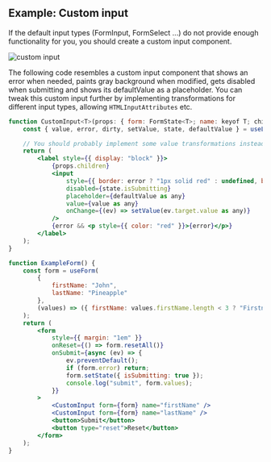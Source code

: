 ## Example: Custom input

If the default input types (FormInput, FormSelect ...) do not provide enough functionality for you, you should create a custom input component.

![custom input](https://raw.githubusercontent.com/wiki/CodeStix/typed-react-form/images/custominput.gif)

The following code resembles a custom input component that shows an error when needed, paints gray background when modified, gets disabled when submitting and shows its defaultValue as a placeholder. You can tweak this custom input further by implementing transformations for different input types, allowing `HTMLInputAttributes` etc.

```jsx
function CustomInput<T>(props: { form: FormState<T>; name: keyof T; children?: React.ReactNode }) {
    const { value, error, dirty, setValue, state, defaultValue } = useListener(props.form, props.name);

    // You should probably implement some value transformations instead of using 'as any' (for number and date fields ...)
    return (
        <label style={{ display: "block" }}>
            {props.children}
            <input
                style={{ border: error ? "1px solid red" : undefined, background: dirty ? "#eee" : undefined }}
                disabled={state.isSubmitting}
                placeholder={defaultValue as any}
                value={value as any}
                onChange={(ev) => setValue(ev.target.value as any)}
            />
            {error && <p style={{ color: "red" }}>{error}</p>}
        </label>
    );
}

function ExampleForm() {
    const form = useForm(
        {
            firstName: "John",
            lastName: "Pineapple"
        },
        (values) => ({ firstName: values.firstName.length < 3 ? "Firstname must be longer!" : undefined }) // Example validator
    );
    return (
        <form
            style={{ margin: "1em" }}
            onReset={() => form.resetAll()}
            onSubmit={async (ev) => {
                ev.preventDefault();
                if (form.error) return;
                form.setState({ isSubmitting: true });
                console.log("submit", form.values);
            }}
        >
            <CustomInput form={form} name="firstName" />
            <CustomInput form={form} name="lastName" />
            <button>Submit</button>
            <button type="reset">Reset</button>
        </form>
    );
}
```
